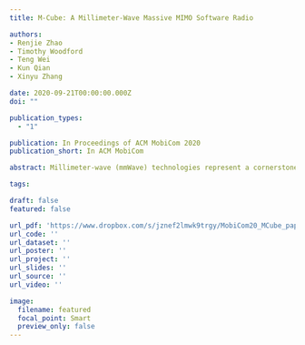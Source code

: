 ```yaml
---
title: M-Cube: A Millimeter-Wave Massive MIMO Software Radio

authors:
- Renjie Zhao
- Timothy Woodford
- Teng Wei
- Kun Qian
- Xinyu Zhang

date: 2020-09-21T00:00:00.000Z
doi: ""

publication_types:
  - "1"

publication: In Proceedings of ACM MobiCom 2020
publication_short: In ACM MobiCom

abstract: Millimeter-wave (mmWave) technologies represent a cornerstone for emerging wireless network infrastructure, and for RF sensing systems in security, health, and automotive domains. Through a MIMO array of phased arrays with hundreds of antenna elements, mmWave can boost wireless bit-rates to 100+ Gbps, and potentially achieve near-vision sensing resolution. However, the lack of an experimental platform has been impeding research in this field. This paper fills the gap with M3 (M-Cube), the first mmWave massive MIMO software radio. M3 features a fully reconfigurable array of phased arrays, with up to 8 RF chains and 256 antenna elements. Despite the orders of magnitude larger antenna arrays, its cost is orders of magnitude lower, even when compared with state-ofthe-art single RF chain mmWave software radios. The key design principle behind M3 is to hijack a low-cost commodity 802.11ad radio, separate the control path and data path inside, regenerate the phased array control signals, and recreate the data signals using a programmable baseband. Extensive experiments have demonstrated the effectiveness of the M3 design, and its usefulness for research in mmWave massive MIMO communication and sensing. 

tags:

draft: false
featured: false

url_pdf: 'https://www.dropbox.com/s/jznef2lmwk9trgy/MobiCom20_MCube_paper.pdf?dl=0'
url_code: ''
url_dataset: ''
url_poster: ''
url_project: ''
url_slides: ''
url_source: ''
url_video: ''

image:
  filename: featured
  focal_point: Smart
  preview_only: false
---
```

